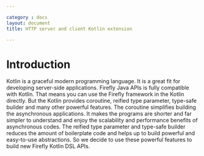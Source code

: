 ```yaml
---

category : docs
layout: document
title: HTTP server and client Kotlin extension

---
```


# Introduction
Kotlin is a graceful modern programming language. It is a great fit for developing server-side applications. Firefly Java APIs is fully compatible with Kotlin. That means you can use the Firefly framework in the Kotlin directly. But the Kotlin provides coroutine, reified type parameter, type-safe builder and many other powerful features. The coroutine simplifies building the asynchronous applications. It makes the programs are shorter and far simpler to understand and enjoy the scalability and performance benefits of asynchronous codes. The reified type parameter and type-safe builder reduces the amount of boilerplate code and helps up to build powerful and easy-to-use abstractions. So we decide to use these powerful features to build new Firefly Kotlin DSL APIs.
